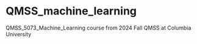 # QMSS_machine_learning
QMSS_5073_Machine_Learning course from 2024 Fall QMSS at Columbia University 
